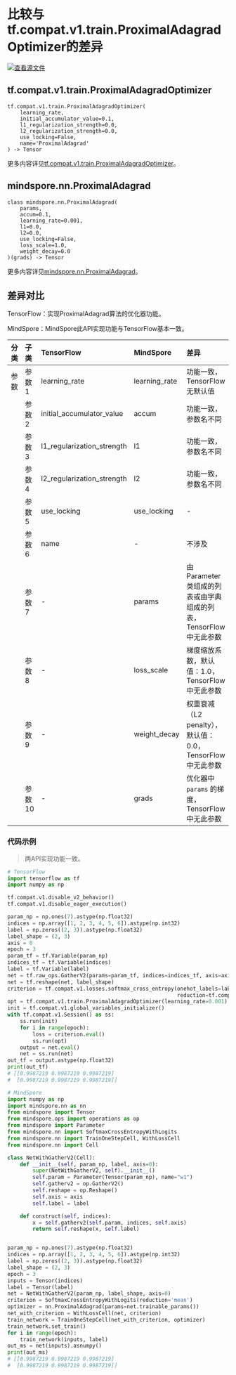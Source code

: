 # 比较与tf.compat.v1.train.ProximalAdagradOptimizer的差异

[![查看源文件](https://mindspore-website.obs.cn-north-4.myhuaweicloud.com/website-images/r2.1/resource/_static/logo_source.png)](https://gitee.com/mindspore/docs/blob/r2.1/docs/mindspore/source_zh_cn/note/api_mapping/tensorflow_diff/ProximalAdagrad.md)

## tf.compat.v1.train.ProximalAdagradOptimizer

```text
tf.compat.v1.train.ProximalAdagradOptimizer(
    learning_rate,
    initial_accumulator_value=0.1,
    l1_regularization_strength=0.0,
    l2_regularization_strength=0.0,
    use_locking=False,
    name='ProximalAdagrad'
) -> Tensor
```

更多内容详见[tf.compat.v1.train.ProximalAdagradOptimizer](https://tensorflow.google.cn/versions/r2.6/api_docs/python/tf/compat/v1/train/ProximalAdagradOptimizer)。

## mindspore.nn.ProximalAdagrad

```text
class mindspore.nn.ProximalAdagrad(
    params,
    accum=0.1,
    learning_rate=0.001,
    l1=0.0,
    l2=0.0,
    use_locking=False,
    loss_scale=1.0,
    weight_decay=0.0
)(grads) -> Tensor
```

更多内容详见[mindspore.nn.ProximalAdagrad](https://www.mindspore.cn/docs/zh-CN/r2.1/api_python/nn/mindspore.nn.ProximalAdagrad.html)。

## 差异对比

TensorFlow：实现ProximalAdagrad算法的优化器功能。

MindSpore：MindSpore此API实现功能与TensorFlow基本一致。

| 分类 | 子类 |         TensorFlow         |   MindSpore   | 差异 |
| :-- | :-- | :-- | :-- |:--|
|参数 | 参数1 | learning_rate | learning_rate |功能一致，TensorFlow无默认值 |
| | 参数2 | initial_accumulator_value | accum |功能一致，参数名不同 |
| | 参数3 | l1_regularization_strength | l1 |功能一致，参数名不同 |
| | 参数4 | l2_regularization_strength | l2 |功能一致，参数名不同 |
| | 参数5 | use_locking | use_locking |- |
| | 参数6 | name | - |不涉及 |
| | 参数7 | - | params |由Parameter类组成的列表或由字典组成的列表，TensorFlow中无此参数 |
| | 参数8 | - | loss_scale |梯度缩放系数，默认值：1.0，TensorFlow中无此参数 |
| | 参数9 | - | weight_decay |权重衰减（L2 penalty），默认值：0.0，TensorFlow中无此参数 |
| | 参数10 | - | grads  |优化器中 `params` 的梯度，TensorFlow中无此参数 |

### 代码示例

> 两API实现功能一致。

```python
# TensorFlow
import tensorflow as tf
import numpy as np

tf.compat.v1.disable_v2_behavior()
tf.compat.v1.disable_eager_execution()

param_np = np.ones(7).astype(np.float32)
indices = np.array([1, 2, 3, 4, 5, 6]).astype(np.int32)
label = np.zeros((2, 3)).astype(np.float32)
label_shape = (2, 3)
axis = 0
epoch = 3
param_tf = tf.Variable(param_np)
indices_tf = tf.Variable(indices)
label = tf.Variable(label)
net = tf.raw_ops.GatherV2(params=param_tf, indices=indices_tf, axis=axis, batch_dims=0, name=None)
net = tf.reshape(net, label_shape)
criterion = tf.compat.v1.losses.softmax_cross_entropy(onehot_labels=label, logits=net,
                                                      reduction=tf.compat.v1.losses.Reduction.MEAN)
opt = tf.compat.v1.train.ProximalAdagradOptimizer(learning_rate=0.001).minimize(criterion)
init = tf.compat.v1.global_variables_initializer()
with tf.compat.v1.Session() as ss:
    ss.run(init)
    for i in range(epoch):
        loss = criterion.eval()
        ss.run(opt)
    output = net.eval()
    net = ss.run(net)
out_tf = output.astype(np.float32)
print(out_tf)
# [[0.9987219 0.9987219 0.9987219]
#  [0.9987219 0.9987219 0.9987219]]

# MindSpore
import numpy as np
import mindspore.nn as nn
from mindspore import Tensor
from mindspore.ops import operations as op
from mindspore import Parameter
from mindspore.nn import SoftmaxCrossEntropyWithLogits
from mindspore.nn import TrainOneStepCell, WithLossCell
from mindspore.nn import Cell

class NetWithGatherV2(Cell):
    def __init__(self, param_np, label, axis=0):
        super(NetWithGatherV2, self).__init__()
        self.param = Parameter(Tensor(param_np), name="w1")
        self.gatherv2 = op.GatherV2()
        self.reshape = op.Reshape()
        self.axis = axis
        self.label = label

    def construct(self, indices):
        x = self.gatherv2(self.param, indices, self.axis)
        return self.reshape(x, self.label)


param_np = np.ones(7).astype(np.float32)
indices = np.array([1, 2, 3, 4, 5, 6]).astype(np.int32)
label = np.zeros((2, 3)).astype(np.float32)
label_shape = (2, 3)
epoch = 3
inputs = Tensor(indices)
label = Tensor(label)
net = NetWithGatherV2(param_np, label_shape, axis=0)
criterion = SoftmaxCrossEntropyWithLogits(reduction='mean')
optimizer = nn.ProximalAdagrad(params=net.trainable_params())
net_with_criterion = WithLossCell(net, criterion)
train_network = TrainOneStepCell(net_with_criterion, optimizer)
train_network.set_train()
for i in range(epoch):
    train_network(inputs, label)
out_ms = net(inputs).asnumpy()
print(out_ms)
# [[0.9987219 0.9987219 0.9987219]
#  [0.9987219 0.9987219 0.9987219]]
```
